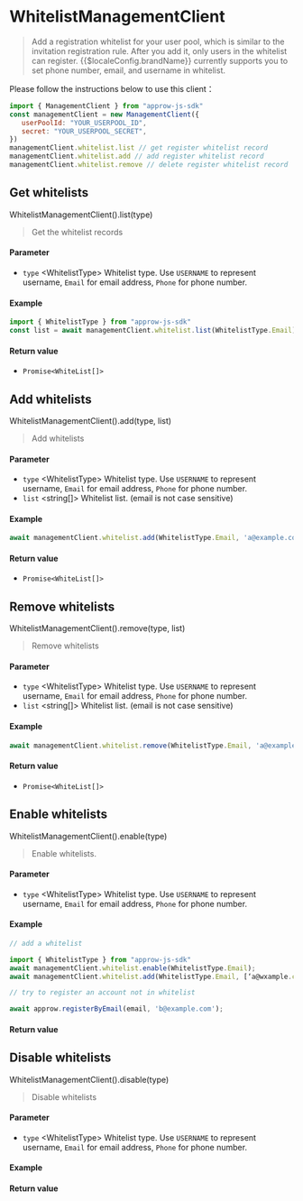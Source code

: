 
# WhitelistManagementClient

<LastUpdated/>


> Add a registration whitelist for your user pool, which is similar to the invitation registration rule. After you add it, only users in the whitelist can register. {{$localeConfig.brandName}} currently supports you to set phone number, email, and username in whitelist.


Please follow the instructions below to use this client：
```javascript
import { ManagementClient } from "approw-js-sdk"
const managementClient = new ManagementClient({
   userPoolId: "YOUR_USERPOOL_ID",
   secret: "YOUR_USERPOOL_SECRET",
})
managementClient.whitelist.list // get register whitelist record
managementClient.whitelist.add // add register whitelist record
managementClient.whitelist.remove // delete register whitelist record
```




##  Get whitelists

WhitelistManagementClient().list(type)

> Get the whitelist records


#### Parameter

- `type` \<WhitelistType\> Whitelist type. Use `USERNAME` to represent username, `Email` for email address, `Phone` for phone number.

#### Example

```javascript
import { WhitelistType } from "approw-js-sdk"
const list = await managementClient.whitelist.list(WhitelistType.Email);
```

#### Return value

-  `Promise<WhiteList[]>` 


      

## Add whitelists

WhitelistManagementClient().add(type, list)

> Add whitelists


#### Parameter

- `type` \<WhitelistType\> Whitelist type. Use `USERNAME` to represent username, `Email` for email address, `Phone` for phone number.
- `list` \<string[]\> Whitelist list. (email is not case sensitive)

#### Example

```javascript
await managementClient.whitelist.add(WhitelistType.Email, 'a@example.com');
```

#### Return value

-  `Promise<WhiteList[]>` 


      

## Remove whitelists

WhitelistManagementClient().remove(type, list)

> Remove whitelists


#### Parameter

- `type` \<WhitelistType\> Whitelist type. Use `USERNAME` to represent username, `Email` for email address, `Phone` for phone number.
- `list` \<string[]\> Whitelist list. (email is not case sensitive)

#### Example

```javascript
await managementClient.whitelist.remove(WhitelistType.Email, 'a@example.com');
```

#### Return value

-  `Promise<WhiteList[]>` 


      

## Enable whitelists

WhitelistManagementClient().enable(type)

> Enable whitelists.


#### Parameter

- `type` \<WhitelistType\> Whitelist type. Use `USERNAME` to represent username, `Email` for email address, `Phone` for phone number.

#### Example

```javascript
// add a whitelist

import { WhitelistType } from "approw-js-sdk"
await managementClient.whitelist.enable(WhitelistType.Email);
await managementClient.whitelist.add(WhitelistType.Email, [‘a@wxample.com’]);

// try to register an account not in whitelist

await approw.registerByEmail(email, 'b@example.com');
```

#### Return value




      

## Disable whitelists

WhitelistManagementClient().disable(type)

> Disable whitelists


#### Parameter

- `type` \<WhitelistType\> Whitelist type. Use `USERNAME` to represent username, `Email` for email address, `Phone` for phone number.

#### Example



#### Return value




      
